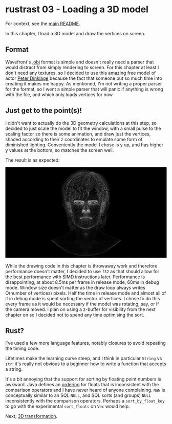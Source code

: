 rustrast 03 - Loading a 3D model
================================

For context, see the [main README](../).

In this chapter, I load a 3D model and draw the vertices on screen.

Format
------

Wavefront's [.obj](https://en.wikipedia.org/wiki/Wavefront_.obj_file) format is simple and doesn't really need a parser
that would distract from simply rendering to screen. For this chapter at least I don't need any textures, so I decided
to use this amazing free model of actor
[Peter Dinklage](https://www.turbosquid.com/3d-models/3d-peter-dinklage-likeness-portrait-2092437) because the fact
that someone put so much time into creating it makes me happy. As mentioned, I'm not writing a proper parser for the
format, so I went a simple parser that will panic if anything is wrong with the file, and which only loads vertices for
now.

Just get to the point(s)!
-------------------------

I didn't want to actually do the 3D geometry calculations at this step, so decided to just scale the model to fit the
window, with a small pulse to the scaling factor so there is some animation, and draw just the vertices, shaded
according to their z coordinates to emulate some form of diminished lighting. Conveniently the model I chose is y up,
and has higher y values at the bottom, so matches the screen well.

The result is as expected:

![The vertices](./screenshot.png)

While the drawing code in this chapter is throwaway work and therefore performance doesn't matter, I decided to use
`f32` as that should allow for the best performance with SIMD instructions later. Performance is disappointing, at
about 8.5ms per frame in release mode, 60ms in debug mode. Window size doesn't matter as the draw loop always writes
O(number of vertices) pixels. Half the time in release mode and almost all of it in debug mode is spent sorting the
vector of vertices. I chose to do this every frame as it would be necessary if the model was rotating, say, or if the
camera moved. I plan on using a z-buffer for visibility from the next chapter on so I decided not to spend any time
optimising the sort.

Rust?
-----

I've used a few more language features, notably closures to avoid repeating the timing code.

Lifetimes make the learning curve steep, and I think in particular `String` vs `str`: it's really not obvious to a
beginner how to write a function that accepts a string.

It's a bit annoying that the support for sorting by floating point numbers is awkward. Java defines an
[ordering](https://docs.oracle.com/en/java/javase/17/docs/api/java.base/java/lang/Float.html#compareTo(java.lang.Float))
for floats that is inconsistent with the comparison operators and I have never heard of anyone complaining. `NaN` is
conceptually similar to an SQL `NULL`, and SQL sorts (and groups) `NULL` inconsistently with the comparison operators.
Perhaps a `sort_by_float_key` to go with the experimental `sort_floats` on `Vec` would help.

Next, [3D transformation](../rustrast-03/).

